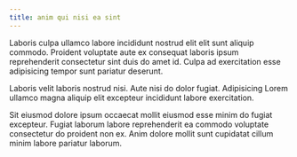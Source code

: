```yaml
---
title: anim qui nisi ea sint
---
```


Laboris culpa ullamco labore incididunt nostrud elit elit sunt aliquip commodo. Proident voluptate aute ex consequat laboris ipsum reprehenderit consectetur sint duis do amet id. Culpa ad exercitation esse adipisicing tempor sunt pariatur deserunt.

Laboris velit laboris nostrud nisi. Aute nisi do dolor fugiat. Adipisicing Lorem ullamco magna aliquip elit excepteur incididunt labore exercitation.

Sit eiusmod dolore ipsum occaecat mollit eiusmod esse minim do fugiat excepteur. Fugiat laborum labore reprehenderit ea commodo voluptate consectetur do proident non ex. Anim dolore mollit sunt cupidatat cillum minim labore pariatur laborum.